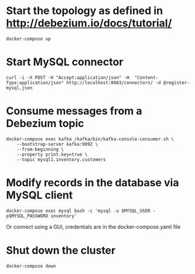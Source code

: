 # Start the topology as defined in http://debezium.io/docs/tutorial/
```
docker-compose up
```

# Start MySQL connector
```
curl -i -X POST -H "Accept:application/json" -H  "Content-Type:application/json" http://localhost:8083/connectors/ -d @register-mysql.json
```

# Consume messages from a Debezium topic
```
docker-compose exec kafka /kafka/bin/kafka-console-consumer.sh \
    --bootstrap-server kafka:9092 \
    --from-beginning \
    --property print.key=true \
    --topic mysql1.inventory.customers
```

# Modify records in the database via MySQL client
```
docker-compose exec mysql bash -c 'mysql -u $MYSQL_USER -p$MYSQL_PASSWORD inventory'
```

Or connect using a GUI, credentials are in the docker-compose.yaml file

# Shut down the cluster
```
docker-compose down
```